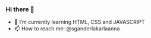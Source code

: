 ### Hi there 👋

- 🌱 I’m currently learning HTML, CSS and JAVASCRIPT
- 📫 How to reach me: @sganderlakarlaanna

